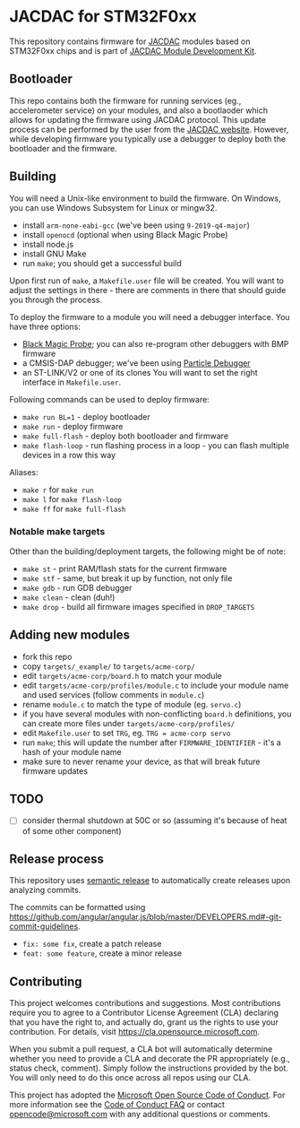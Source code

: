 # JACDAC for STM32F0xx

This repository contains firmware for [JACDAC](https://aka.ms/jacdac) modules
based on STM32F0xx chips and is part of [JACDAC Module Development Kit](https://github.com/microsoft/jacdac-mdk).

## Bootloader

This repo contains both the firmware for running services (eg., accelerometer service) on your modules,
and also a bootlaoder which allows for updating the firmware using JACDAC protocol.
This update process can be performed by the user from the [JACDAC website](https://microsoft.github.io/jacdac-ts/tools/updater).
However, while developing firmware you typically use a debugger to deploy both the bootloader and the firmware.

## Building

You will need a Unix-like environment to build the firmware.
On Windows, you can use Windows Subsystem for Linux or mingw32.

* install `arm-none-eabi-gcc` (we've been using `9-2019-q4-major`)
* install `openocd` (optional when using Black Magic Probe)
* install node.js
* install GNU Make
* run `make`; you should get a successful build

Upon first run of `make`, a `Makefile.user` file will be created.
You will want to adjust the settings in there - there are comments in there that should guide you through the process.

To deploy the firmware to a module you will need a debugger interface.
You have three options:
* [Black Magic Probe](https://github.com/blacksphere/blackmagic/wiki); you can also re-program other debuggers with BMP firmware
* a CMSIS-DAP debugger; we've been using [Particle Debugger](https://store.particle.io/products/particle-debugger)
* an ST-LINK/V2 or one of its clones
You will want to set the right interface in `Makefile.user`.

Following commands can be used to deploy firmware:
* `make run BL=1` - deploy bootloader
* `make run` - deploy firmware
* `make full-flash` - deploy both bootloader and firmware
* `make flash-loop` - run flashing process in a loop - you can flash multiple devices in a row this way

Aliases:
* `make r` for `make run`
* `make l` for `make flash-loop`
* `make ff` for `make full-flash`

### Notable make targets

Other than the building/deployment targets, the following might be of note:

* `make st` - print RAM/flash stats for the current firmware
* `make stf` - same, but break it up by function, not only file
* `make gdb` - run GDB debugger
* `make clean` - clean (duh!)
* `make drop` - build all firmware images specified in `DROP_TARGETS`

## Adding new modules

* fork this repo
* copy `targets/_example/` to `targets/acme-corp/`
* edit `targets/acme-corp/board.h` to match your module
* edit `targets/acme-corp/profiles/module.c` to include your module name and used services
  (follow comments in `module.c`)
* rename `module.c` to match the type of module (eg. `servo.c`)
* if you have several modules with non-conflicting `board.h` definitions,
  you can create more files under `targets/acme-corp/profiles/`
* edit `Makefile.user` to set `TRG`, eg. `TRG = acme-corp servo`
* run `make`; this will update the number after `FIRMWARE_IDENTIFIER` - it's a hash of your module name
* make sure to never rename your device, as that will break future firmware updates


## TODO

* [ ] consider thermal shutdown at 50C or so (assuming it's because of heat of some other component)

## Release process

This repository uses [semantic release](https://github.com/semantic-release/semantic-release) to automatically create releases upon analyzing commits.

The commits can be formatted using https://github.com/angular/angular.js/blob/master/DEVELOPERS.md#-git-commit-guidelines.

* ``fix: some fix``, create a patch release
* ``feat: some feature``, create a minor release

## Contributing

This project welcomes contributions and suggestions.  Most contributions require you to agree to a
Contributor License Agreement (CLA) declaring that you have the right to, and actually do, grant us
the rights to use your contribution. For details, visit https://cla.opensource.microsoft.com.

When you submit a pull request, a CLA bot will automatically determine whether you need to provide
a CLA and decorate the PR appropriately (e.g., status check, comment). Simply follow the instructions
provided by the bot. You will only need to do this once across all repos using our CLA.

This project has adopted the [Microsoft Open Source Code of Conduct](https://opensource.microsoft.com/codeofconduct/).
For more information see the [Code of Conduct FAQ](https://opensource.microsoft.com/codeofconduct/faq/) or
contact [opencode@microsoft.com](mailto:opencode@microsoft.com) with any additional questions or comments.
